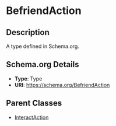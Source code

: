 # BefriendAction

## Description
A type defined in Schema.org.

## Schema.org Details
- **Type**: Type
- **URI**: https://schema.org/BefriendAction

## Parent Classes
- [InteractAction](../InteractAction.md)

